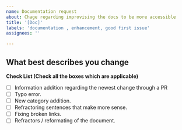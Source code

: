 ```yaml
---
name: Documentation request
about: Chage regarding improvising the docs to be more accessible
title: '[Doc]'
labels: 'documentation , enhancement, good first issue'
assignees: ''

---
```


## What best describes you change

<!--Check all the boxes which are aplicable to check the box correct follow the following conventions-->
<!--
[x] - Correct
[X] - Correct
-->

**Check List (Check all the boxes which are applicable)**<!--Follow above conventions to check the box-->

- [ ] Information addition regarding the newest change through a PR
- [ ] Typo error.
- [ ] New category addition.
- [ ] Refractoring sentences that make more sense.
- [ ] Fixing broken links.
- [ ] Refractors / reformating of the document.